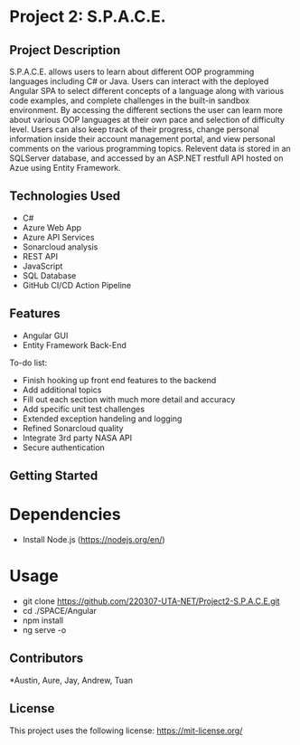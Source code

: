 # Project 2: S.P.A.C.E.

## Project Description
S.P.A.C.E. allows users to learn about different OOP programming languages including C# or Java. Users can interact with the deployed Angular SPA to select different concepts of a language along with various code examples, and complete challenges in the built-in sandbox environment. By accessing the different sections the user can learn more about various OOP languages at their own pace and selection of difficulty level. Users can also keep track of their progress, change personal information inside their account management portal, and view personal comments on the various programming topics. Relevent data is stored in an SQLServer database, and accessed by an ASP.NET restfull API hosted on Azue using Entity Framework.


## Technologies Used
* C#
* Azure Web App
* Azure API Services
* Sonarcloud analysis
* REST API
* JavaScript
* SQL Database
* GitHub CI/CD Action Pipeline

## Features
* Angular GUI
* Entity Framework Back-End


To-do list:
* Finish hooking up front end features to the backend
* Add additional topics
* Fill out each section with much more detail and accuracy
* Add specific unit test challenges
* Extended exception handeling and logging
* Refined Sonarcloud quality
* Integrate 3rd party NASA API
* Secure authentication

## Getting Started
# Dependencies

* Install Node.js (https://nodejs.org/en/)

# Usage

- git clone https://github.com/220307-UTA-NET/Project2-S.P.A.C.E.git
- cd ./SPACE/Angular
- npm install
- ng serve -o

## Contributors

*Austin, Aure, Jay, Andrew, Tuan

## License

This project uses the following license: https://mit-license.org/
